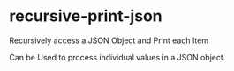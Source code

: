 # recursive-print-json
Recursively access a JSON Object and Print each Item

Can be Used to process individual values in a JSON object.
